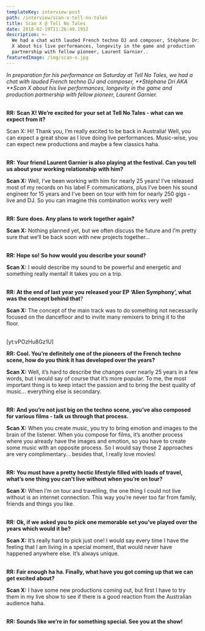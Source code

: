 ```yaml
---
templateKey: interview-post
path: /interview/scan-x-tell-no-tales
title: Scan X @ Tell No Tales
date: 2018-02-19T11:26:49.195Z
description: >-
  We had a chat with lauded French techno DJ and composer, Stéphane Dri AKA Scan
  X about his live performances, longevity in the game and production
  partnership with fellow pioneer, Laurent Garnier..
featuredImage: /img/scan-x.jpg
---
```

_In preparation for his performance on Saturday at _Tell No Tales_, we had a chat with lauded French techno DJ and composer, **Stéphane Dri AKA **_Scan X_ about his live performances, longevity in the game and production partnership with fellow pioneer, Laurent Garnier._
<br><br>

**RR:** **Scan X! We’re excited for your set at Tell No Tales - what can we expect from it?**

Scan X: Hi! Thank you, I’m really excited to be back in Australia! Well, you can expect a great show as I love doing live performances. Music-wise, you can expect new productions and maybe a few classics haha.
<br><br>

**RR:** **Your friend Laurent Garnier is also playing at the festival. Can you tell us about your working relationship with him?**

**Scan X:** Well, I’ve been working with him for nearly 25 years! I’ve released most of my records on his label F communications, plus I’ve been his sound engineer for 15 years and I’ve been on tour with him for nearly 250 gigs - live and DJ. So you can imagine this combination works very well!
<br><br>

**RR: Sure does. Any plans to work together again?**

**Scan X:** Nothing planned yet, but we often discuss the future and I’m pretty sure that we’ll be back soon with new projects together...
<br><br>

**RR: Hope so! So how would you describe your sound?**

**Scan X:** I would describe my sound to be powerful and energetic and something really mental! It takes you on a trip.
<br><br>

**RR: At the end of last year you released your EP ‘Alien Symphony’, what was the concept behind that**?

**Scan X:** The concept of the main track was to do something not necessarily focused on the dancefloor and to invite many remixers to bring it to the floor.
<br><br>

\[yt:vPOzHu8Gz1U]

**RR: Cool. You’re definitely one of the pioneers of the French techno scene, how do you think it has developed over the years?**

**Scan X:** Well, it’s hard to describe the changes over nearly 25 years in a few words, but I would say of course that it’s more popular. To me, the most important thing is to keep intact the passion and to bring the best quality of music... everything else is secondary.
<br><br>

**RR: And you’re not just big on the techno scene, you’ve also composed for various films - talk us through that process.**

**Scan X:** When you create music, you try to bring emotion and images to the brain of the listener. When you compose for films, it’s another process where you already have the images and emotion, so you have to create some music with an opposite process. So I would say those 2 approaches are very complimentary... besides that, I really love movies!
<br><br>

**RR: You must have a pretty hectic lifestyle filled with loads of travel, what’s one thing you can’t live without when you’re on tour?**

**Scan X:** When I’m on tour and travelling, the one thing I could not live without is an internet connection. This way you’re never too far from family, friends and things you like.
<br><br>

**RR: Ok, if we asked you to pick one memorable set you’ve played over the years which would it be?**

**Scan X:** It’s really hard to pick just one! I would say every time I have the feeling that I am living in a special moment, that would never have happened anywhere else. It’s always unique.
<br><br>

**RR: Fair enough ha ha. Finally, what have you got coming up that we can get excited about?**

**Scan X:** I have some new productions coming out, but first I have to try them in my live show to see if there is a good reaction from the Australian audience haha.
<br><br>

**RR: Sounds like we’re in for something special. See you at the show!**

